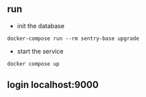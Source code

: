 
## run
* init the database
```shell
docker-compose run --rm sentry-base upgrade
```


* start the service
```shell
docker compose up
```

## login localhost:9000
```shell

```


